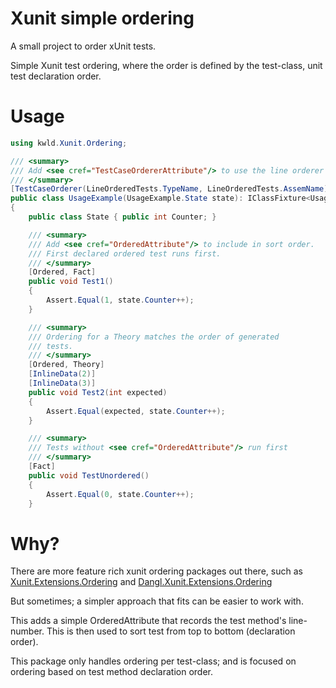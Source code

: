 
# Xunit simple ordering

A small project to order xUnit tests.

Simple Xunit test ordering, 
where the order is defined by the test-class, unit test declaration order.

# Usage

``` cs
using kwld.Xunit.Ordering;

/// <summary>
/// Add <see cref="TestCaseOrdererAttribute"/> to use the line orderer
/// </summary>
[TestCaseOrderer(LineOrderedTests.TypeName, LineOrderedTests.AssemName)]
public class UsageExample(UsageExample.State state): IClassFixture<UsageExample.State>
{
    public class State { public int Counter; }

    /// <summary>
    /// Add <see cref="OrderedAttribute"/> to include in sort order.
    /// First declared ordered test runs first.
    /// </summary>
    [Ordered, Fact]
    public void Test1()
    {
        Assert.Equal(1, state.Counter++);
    }

    /// <summary>
    /// Ordering for a Theory matches the order of generated
    /// tests.
    /// </summary>
    [Ordered, Theory]
    [InlineData(2)]
    [InlineData(3)]
    public void Test2(int expected)
    {
        Assert.Equal(expected, state.Counter++);
    }

    /// <summary>
    /// Tests without <see cref="OrderedAttribute"/> run first
    /// </summary>
    [Fact]
    public void TestUnordered()
    {
        Assert.Equal(0, state.Counter++);
    }
```

# Why?

There are more feature rich xunit ordering packages out there,
 such as 
[Xunit.Extensions.Ordering](https://www.nuget.org/packages/Xunit.Extensions.Ordering) and
[Dangl.Xunit.Extensions.Ordering](https://www.nuget.org/packages/Dangl.Xunit.Extensions.Ordering#dependencies-body-tab)

But sometimes; a simpler approach that fits can be easier to work with.

This adds a simple OrderedAttribute that records
the test method's line-number. 
This is then used to sort test from top to bottom (declaration order).

This package only handles ordering per test-class; and is focused 
on ordering based on test method declaration order.
